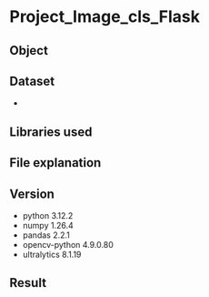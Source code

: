 # Project_Image_cls_Flask



## Object



## Dataset
-

## Libraries used


## File explanation



## Version

- python 3.12.2
- numpy 1.26.4
- pandas 2.2.1
- opencv-python 4.9.0.80
- ultralytics 8.1.19

## Result

